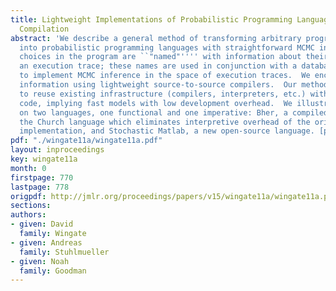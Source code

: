 ```yaml
---
title: Lightweight Implementations of Probabilistic Programming Languages Via Transformational
  Compilation
abstract: 'We describe a general method of transforming arbitrary programming languages
  into probabilistic programming languages with straightforward MCMC inference engines.  Random
  choices in the program are ``"named"'''' with information about their position in
  an execution trace; these names are used in conjunction with a database of randomness
  to implement MCMC inference in the space of execution traces.  We encode naming
  information using lightweight source-to-source compilers.  Our method enables us
  to reuse existing infrastructure (compilers, interpreters, etc.) with minimal additional
  code, implying fast models with low development overhead.  We illustrate the technique
  on two languages, one functional and one imperative: Bher, a compiled version of
  the Church language which eliminates interpretive overhead of the original MIT-Church
  implementation, and Stochastic Matlab, a new open-source language. [pdf]'
pdf: "./wingate11a/wingate11a.pdf"
layout: inproceedings
key: wingate11a
month: 0
firstpage: 770
lastpage: 778
origpdf: http://jmlr.org/proceedings/papers/v15/wingate11a/wingate11a.pdf
sections: 
authors:
- given: David
  family: Wingate
- given: Andreas
  family: Stuhlmueller
- given: Noah
  family: Goodman
---
```

